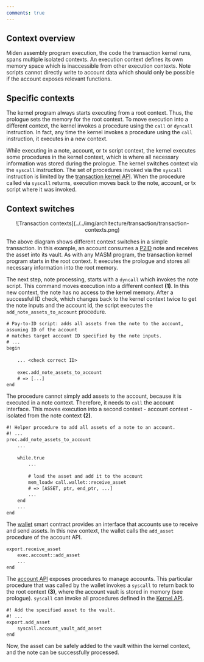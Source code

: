 ```yaml
---
comments: true
---
```


## Context overview

Miden assembly program execution, the code the transaction kernel runs, spans multiple isolated contexts. An execution context defines its own memory space which is inaccessible from other execution contexts. Note scripts cannot directly write to account data which should only be possible if the account exposes relevant functions.

## Specific contexts

The kernel program always starts executing from a root context. Thus, the prologue sets the memory for the root context. To move execution into a different context, the kernel invokes a procedure using the `call` or `dyncall` instruction. In fact, any time the kernel invokes a procedure using the `call` instruction, it executes in a new context.

While executing in a note, account, or tx script context, the kernel executes some procedures in the kernel context, which is where all necessary information was stored during the prologue. The kernel switches context via the `syscall` instruction. The set of procedures invoked via the `syscall` instruction is limited by the [transaction kernel API](https://github.com/0xPolygonMiden/miden-base/blob/main/miden-lib/asm/kernels/transaction/api.masm). When the procedure called via `syscall` returns, execution moves back to the note, account, or tx script where it was invoked.

## Context switches

<center>
![Transaction contexts](../../img/architecture/transaction/transaction-contexts.png)
</center>

The above diagram shows different context switches in a simple transaction. In this example, an account consumes a [P2ID](https://github.com/0xPolygonMiden/miden-base/blob/main/miden-lib/asm/note_scripts/P2ID.masm) note and receives the asset into its vault. As with any MASM program, the transaction kernel program starts in the root context. It executes the prologue and stores all necessary information into the root memory.

The next step, note processing, starts with a `dyncall` which invokes the note script. This command moves execution into a different context **(1)**. In this new context, the note has no access to the kernel memory. After a successful ID check, which changes back to the kernel context twice to get the note inputs and the account id, the script executes the `add_note_assets_to_account` procedure.

```arduino
# Pay-to-ID script: adds all assets from the note to the account, assuming ID of the account
# matches target account ID specified by the note inputs.
# ...
begin

    ... <check correct ID>

    exec.add_note_assets_to_account
    # => [...]
end
```

The procedure cannot simply add assets to the account, because it is executed in a note context. Therefore, it needs to `call` the account interface. This moves execution into a second context - account context - isolated from the note context **(2)**.

```arduino
#! Helper procedure to add all assets of a note to an account.
#! ...
proc.add_note_assets_to_account
    ...

    while.true
        ...

        # load the asset and add it to the account
        mem_loadw call.wallet::receive_asset
        # => [ASSET, ptr, end_ptr, ...]
        ...
    end
    ...
end
```

The [wallet](https://github.com/0xPolygonMiden/miden-base/blob/main/miden-lib/asm/miden/contracts/wallets/basic.masm) smart contract provides an interface that accounts use to receive and send assets. In this new context, the wallet calls the `add_asset` procedure of the account API.

```arduino
export.receive_asset
    exec.account::add_asset
    ...
end
```

The [account API](https://github.com/0xPolygonMiden/miden-base/blob/main/miden-lib/asm/miden/account.masm#L162) exposes procedures to manage accounts. This particular procedure that was called by the wallet invokes a `syscall` to return back to the root context **(3)**, where the account vault is stored in memory (see prologue). `syscall` can invoke all procedures defined in the [Kernel API](https://github.com/0xPolygonMiden/miden-base/blob/main/miden-lib/asm/kernels/transaction/api.masm).

```arduino
#! Add the specified asset to the vault.
#! ...
export.add_asset
    syscall.account_vault_add_asset
end
```

Now, the asset can be safely added to the vault within the kernel context, and the note can be successfully processed.

<br/>
